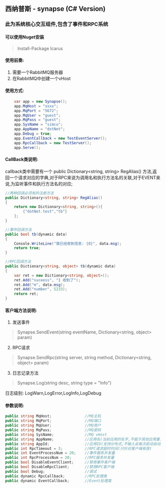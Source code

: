 ﻿## 西纳普斯 - synapse (C# Version)

### 此为系统核心交互组件,包含了事件和RPC系统

#### 可以使用Nuget安装
> Install-Package Icarus

#### 使用前奏:
1. 需要一个RabbitMQ服务器
2. 在RabbitMQ中创建一个vHost

#### 使用方式:
```C#
    var app = new Synapse();
    app.MqHost = "xxxx";
    app.MqPort = "5672";
    app.MqUser = "guest";
    app.MqPass = "guest";
    app.SysName = "simcu";
    app.AppName = "dotNet";
    app.Debug = true;
    app.EventCallback = new TestEventServer();
    app.RpcCallback = new TestServer();
    app.Serve();
```

#### CallBack类说明:
callback类中需要有一个 public Dictionary<string, string> RegAlias() 方法,返回一个请求对应的字典,对于RPC来说为调用名和执行方法名的关联,对于EVENT来说,为监听事件和执行方法名的对应;
```C#
//两种回调必须有的注册方法
public Dictionary<string, string> RegAlias()
{
    return new Dictionary<string, string>(){
        {"dotNet.test","tb"}
    };
}

//事件回调方法
public bool tb(dynamic data)
{
    Console.WriteLine("我已经收到信息: {0}", data.msg);
    return true;
}

//RPC回调方法
public Dictionary<string, object> tb(dynamic data)
{
    var ret = new Dictionary<string, object>();
    ret.Add("suceess", "I 收到了");
    ret.Add("m", data.msg);
    ret.Add("number", 5233);
    return ret;
}
```
#### 客户端方法说明:
1. 发送事件
> Synapse.SendEvent(string eventName, Dictionary<string, object> param)

2. RPC请求
> Synapse.SendRpc(string server, string method, Dictionary<string, object> param)

3. 日志记录方法
> Synapse.Log(string desc, string type = "Info")

日志级别: LogWarn,LogError,LogInfo,LogDebug

#### 参数说明:

```C#
public string MqHost;               //MQ主机
public string MqPort;               //MQ端口
public string MqUser;               //MQ用户
public string MqPass;               //MQ密码
public string SysName;              //MQ vHost
public string AppName;              //应用名(当前应用的名字,不能于其他应用重复)
public string AppId;                //应用ID(支持分布式,不输入会每次启动自动随机生成)
public int RpcTimeout = 3;          //RPC请求超时时间(只针对客户端有效)
public int EventProcessNum = 20;    //事件服务并发量
public int RpcProcessNum = 20;      //RPC服务并发量
public bool DisableEventClient;     //禁用事件客户端
public bool DisableRpcClient;       //禁用RPC客户端
public bool Debug;                  //调试
public dynamic RpcCallback;         //RPC处理类
public dynamic EventCallback;       //Event处理类
```